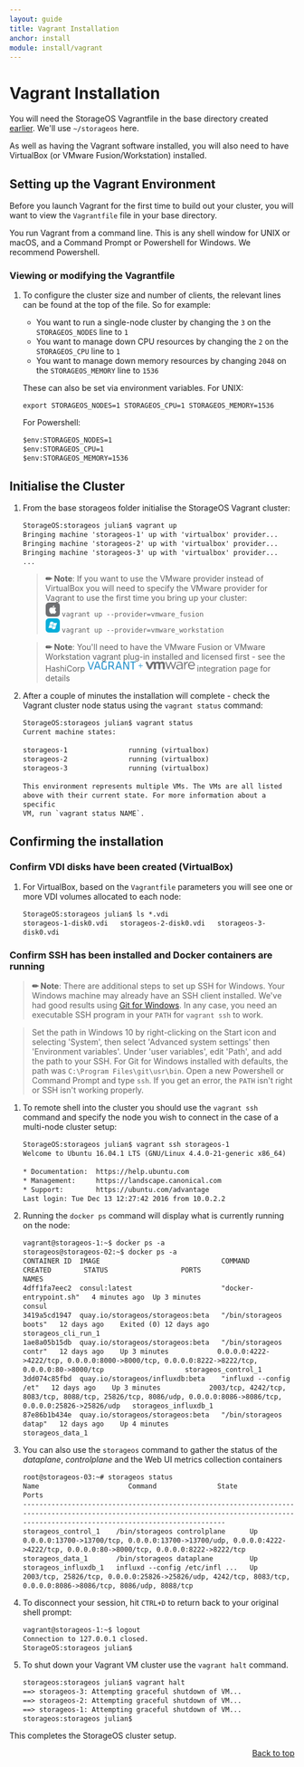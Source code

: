 ```yaml
---
layout: guide
title: Vagrant Installation
anchor: install
module: install/vagrant
---
```


# <a name="top"></a> Vagrant Installation

You will need the StorageOS Vagrantfile in the base directory created [earlier](deployment.html). We'll use `~/storageos` here.

As well as having the Vagrant software installed, you will also need to have VirtualBox (or VMware Fusion/Workstation) installed.

## Setting up the Vagrant Environment

Before you launch Vagrant for the first time to build out your cluster, you will want to view the `Vagrantfile` file in your base directory.

You run Vagrant from a command line. This is any shell window for UNIX or macOS, and a Command Prompt or Powershell for Windows.
We recommend Powershell.

### Viewing or modifying the Vagrantfile

1.  To configure the cluster size and number of clients, the relevant lines can be found at the top of the file.  So for example:
    * You want to run a single-node cluster by  changing the `3` on the `STORAGEOS_NODES` line to `1`
    * You want to manage down CPU resources by changing the `2` on the `STORAGEOS_CPU` line to `1`
    * You want to manage down memory resources by changing `2048` on the `STORAGEOS_MEMORY` line to `1536`

    These can also be set via environment variables. For UNIX:

    ```
    export STORAGEOS_NODES=1 STORAGEOS_CPU=1 STORAGEOS_MEMORY=1536
    ```

    For Powershell:

    ```
    $env:STORAGEOS_NODES=1
    $env:STORAGEOS_CPU=1
    $env:STORAGEOS_MEMORY=1536
    ```

## Initialise the Cluster

1.  From the base storageos folder initialise the StorageOS Vagrant cluster:

    ```
    StorageOS:storageos julian$ vagrant up
    Bringing machine 'storageos-1' up with 'virtualbox' provider...
    Bringing machine 'storageos-2' up with 'virtualbox' provider...
    Bringing machine 'storageos-3' up with 'virtualbox' provider...
    ...
    ```

    >**&#x270F; Note**: If you want to use the VMware provider instead of VirtualBox you will need to specify the VMware provider for Vagrant to use the first time you bring up your cluster:
    > <br> <img src="/images/docs/iso/appleicon.png" width="25"> `vagrant up --provider=vmware_fusion`
    > <br> <img src="/images/docs/iso/windowsicon.png" width="25"> `vagrant up --provider=vmware_workstation`

    >**&#x270F; Note**: You'll need to have the VMware Fusion or VMware Workstation vagrant plug-in installed and licensed first - see the HashiCorp [<img src="/images/docs/iso/vagranticon1.png" height="18">](https://www.vagrantup.com/vmware/) integration page for details


2.  After a couple of minutes the installation will complete - check the Vagrant cluster node status using the `vagrant status` command:

    ```
    StorageOS:storageos julian$ vagrant status
    Current machine states:

    storageos-1               running (virtualbox)
    storageos-2               running (virtualbox)
    storageos-3               running (virtualbox)

    This environment represents multiple VMs. The VMs are all listed
    above with their current state. For more information about a specific
    VM, run `vagrant status NAME`.
    ```

## Confirming the installation

### Confirm VDI disks have been created (VirtualBox)

1.  For VirtualBox, based on the `Vagrantfile` parameters you will see one or more VDI volumes allocated to each node:

    ```
    StorageOS:storageos julian$ ls *.vdi
    storageos-1-disk0.vdi	storageos-2-disk0.vdi	storageos-3-disk0.vdi
    ```

### Confirm SSH has been installed and Docker containers are running

>**&#x270F; Note**: There are additional steps to set up SSH for Windows. Your Windows machine
> may already have an SSH client installed. We've had good results using
> [Git for Windows](https://git-scm.com/download/win).
> In any case, you need an executable
> SSH program in your `PATH` for `vagrant ssh` to work.

> Set the path in Windows 10
> by right-clicking on the Start icon and selecting 'System', then select 'Advanced system settings'
> then 'Environment variables'. Under 'user variables', edit 'Path', and add the
> path to your SSH.
> For Git for Windows installed with defaults, the path was `C:\Program Files\git\usr\bin`.
> Open a new Powershell or Command Prompt and type `ssh`. If you get an error, the `PATH` isn't
> right or SSH isn't working properly.

1.  To remote shell into the cluster you should use the `vagrant ssh` command and specify the node you wish to connect in the case of a multi-node cluster setup:

    ```
    StorageOS:storageos julian$ vagrant ssh storageos-1
    Welcome to Ubuntu 16.04.1 LTS (GNU/Linux 4.4.0-21-generic x86_64)

    * Documentation:  https://help.ubuntu.com
    * Management:     https://landscape.canonical.com
    * Support:        https://ubuntu.com/advantage
    Last login: Tue Dec 13 12:27:42 2016 from 10.0.2.2
    ```

2.  Running the `docker ps` command will display what is currently running on the node:

    ```
    vagrant@storageos-1:~$ docker ps -a
    storageos@storageos-02:~$ docker ps -a
    CONTAINER ID  IMAGE                              COMMAND                  CREATED        STATUS                  PORTS                                                                                                           NAMES
    4dff1fa7eec2  consul:latest                      "docker-entrypoint.sh"   4 minutes ago  Up 3 minutes                                                                                                                            consul
    3419a5cd1947  quay.io/storageos/storageos:beta   "/bin/storageos boots"   12 days ago    Exited (0) 12 days ago                                                                                                                  storageos_cli_run_1
    1ae8a05b15db  quay.io/storageos/storageos:beta   "/bin/storageos contr"   12 days ago    Up 3 minutes            0.0.0.0:4222->4222/tcp, 0.0.0.0:8000->8000/tcp, 0.0.0.0:8222->8222/tcp, 0.0.0.0:80->8000/tcp                    storageos_control_1
    3dd074c85fbd  quay.io/storageos/influxdb:beta    "influxd --config /et"   12 days ago    Up 3 minutes            2003/tcp, 4242/tcp, 8083/tcp, 8088/tcp, 25826/tcp, 8086/udp, 0.0.0.0:8086->8086/tcp, 0.0.0.0:25826->25826/udp   storageos_influxdb_1
    87e86b1b434e  quay.io/storageos/storageos:beta   "/bin/storageos datap"   12 days ago    Up 4 minutes                                                                                                                            storageos_data_1
    ```

3.  You can also use the `storageos` command to gather the status of the *dataplane*, *controlplane* and the Web UI metrics collection containers

    ```
    root@storageos-03:~# storageos status
    Name                      Command               State                                                            Ports
    ----------------------------------------------------------------------------------------------------------------------------------------------------------------------------------------
    storageos_control_1    /bin/storageos controlplane      Up      0.0.0.0:13700->13700/tcp, 0.0.0.0:13700->13700/udp, 0.0.0.0:4222->4222/tcp, 0.0.0.0:80->8000/tcp, 0.0.0.0:8222->8222/tcp
    storageos_data_1       /bin/storageos dataplane         Up
    storageos_influxdb_1   influxd --config /etc/infl ...   Up      2003/tcp, 25826/tcp, 0.0.0.0:25826->25826/udp, 4242/tcp, 8083/tcp, 0.0.0.0:8086->8086/tcp, 8086/udp, 8088/tcp
    ```

4.  To disconnect your session, hit `CTRL+D` to return back to your original shell prompt:

    ```
    vagrant@storageos-1:~$ logout
    Connection to 127.0.0.1 closed.
    StorageOS:storageos julian$
    ```

5.  To shut down your Vagrant VM cluster use the `vagrant halt` command.

    ```
    storageos:storageos julian$ vagrant halt
    ==> storageos-3: Attempting graceful shutdown of VM...
    ==> storageos-2: Attempting graceful shutdown of VM...
    ==> storageos-1: Attempting graceful shutdown of VM...
    storageos:storageos julian$
    ```

This completes the StorageOS cluster setup.

<div style="text-align: right"> <a href="#top"> Back to top </a> </div>
